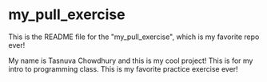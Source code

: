 # my_pull_exercise

This is the README file for the "my_pull_exercise", which is my favorite repo ever!

My name is Tasnuva Chowdhury and this is my cool project!
This is for my intro to programming class.
This is my favorite practice exercise ever!
